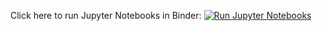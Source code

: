 Click here to run Jupyter Notebooks in Binder: [![Run Jupyter Notebooks](https://mybinder.org/badge_logo.svg)](https://mybinder.org/v2/gh/RichardPotthoff/VGA_State_Machine/main?filepath=VGA_State_Machine.ipynb)
